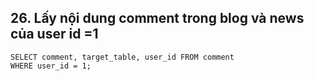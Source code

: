 ## 26. Lấy nội dung comment trong blog và news của user id =1
```
SELECT comment, target_table, user_id FROM comment
WHERE user_id = 1;
```